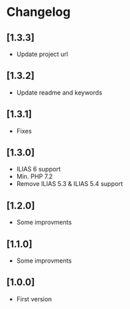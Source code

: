 # Changelog

## [1.3.3]
- Update project url

## [1.3.2]
- Update readme and keywords

## [1.3.1]
- Fixes

## [1.3.0]
- ILIAS 6 support
- Min. PHP 7.2
- Remove ILIAS 5.3 & ILIAS 5.4 support

## [1.2.0]
- Some improvments

## [1.1.0]
- Some improvments

## [1.0.0]
- First version

